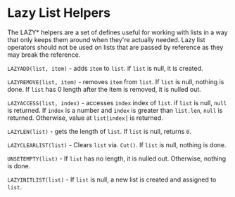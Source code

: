 # Lazy List Helpers #
The LAZY* helpers are a set of defines useful for working with lists in a way that only keeps them around when they're actually needed. Lazy list operators should not be used on lists that are passed by reference as they may break the reference.

`LAZYADD(list, item)` - adds `item` to `list`. if `list` is null, it is created.

`LAZYREMOVE(list, item)` - removes `item` from `list`. If `list` is null, nothing is done. If `list` has 0 length after the item is removed, it is nulled out.

`LAZYACCESS(list, index)` - accesses `index` index of `list`. if `list` is null, `null` is returned. If `index` is a number and `index` is greater than `list.len`, `null` is returned. Otherwise, value at `list[index]` is returned.

`LAZYLEN(list)` - gets the length of `list`. If `list` is null, returns `0`.

`LAZYCLEARLIST(list)` - Clears `list` via. `Cut()`. If `list` is null, nothing is done.

`UNSETEMPTY(list)` - If `list` has no length, it is nulled out. Otherwise, nothing is done.

`LAZYINITLIST(list)` - If `list` is null, a new list is created and assigned to `list`.

